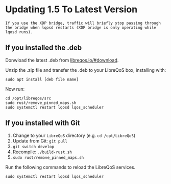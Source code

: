 # Updating 1.5 To Latest Version

```{warning}
If you use the XDP bridge, traffic will briefly stop passing through the bridge when lqosd restarts (XDP bridge is only operating while lqosd runs).
```

## If you installed the .deb

Donwload the latest .deb from [libreqos.io/#download](https://libreqos.io/#download).

Unzip the .zip file and transfer the .deb to your LibreQoS box, installing with:
```
sudo apt install [deb file name]
```

Now run:
```
cd /opt/libreqos/src
sudo rust/remove_pinned_maps.sh
sudo systemctl restart lqosd lqos_scheduler
```

## If you installed with Git

1. Change to your `LibreQoS` directory (e.g. `cd /opt/LibreQoS`)
2. Update from Git: `git pull`
3. ```git switch develop```
5. Recompile: `./build-rust.sh`
6. `sudo rust/remove_pinned_maps.sh`

Run the following commands to reload the LibreQoS services.

```shell
sudo systemctl restart lqosd lqos_scheduler
```
